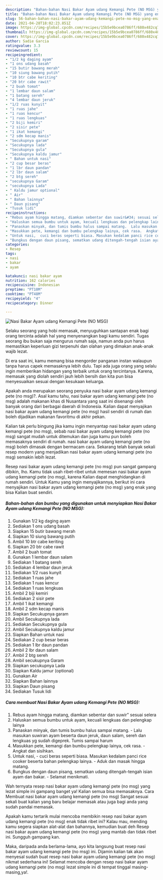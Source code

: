 ```yaml
---
description: "Bahan-bahan Nasi Bakar Ayam udang Kemangi Pete (NO MSG) yang enak Untuk Jualan"
title: "Bahan-bahan Nasi Bakar Ayam udang Kemangi Pete (NO MSG) yang enak Untuk Jualan"
slug: 56-bahan-bahan-nasi-bakar-ayam-udang-kemangi-pete-no-msg-yang-enak-untuk-jualan
date: 2021-04-28T18:02:23.851Z
image: https://img-global.cpcdn.com/recipes/15b5e9bcea0786ff/680x482cq70/nasi-bakar-ayam-udang-kemangi-pete-no-msg-foto-resep-utama.jpg
thumbnail: https://img-global.cpcdn.com/recipes/15b5e9bcea0786ff/680x482cq70/nasi-bakar-ayam-udang-kemangi-pete-no-msg-foto-resep-utama.jpg
cover: https://img-global.cpcdn.com/recipes/15b5e9bcea0786ff/680x482cq70/nasi-bakar-ayam-udang-kemangi-pete-no-msg-foto-resep-utama.jpg
author: Sadie Garcia
ratingvalue: 3.3
reviewcount: 15
recipeingredient:
- "1/2 kg daging ayam"
- "1 ons udang basah"
- "15 butir bawang merah"
- "10 siung bawang putih"
- "10 btr cabe keriting"
- "20 btr cabe rawit"
- "2 buah tomat"
- "1 lembar daun salam"
- "1 batang sereh"
- "4 lembar daun jeruk"
- "1/2 ruas kunyit"
- "1 ruas jahe"
- "1 ruas kencur"
- "1 ruas lengkuas"
- "2 biji kemiri"
- "2 sisir pete"
- "1 ikat kemangi"
- "2 sdm kecap manis"
- "Secukupnya garam"
- "Secukupnya lada"
- "Secukupnya gula"
- "Secukupnya kaldu jamur"
- " Bahan untuk nasi"
- "2 cup besar beras"
- "1 lbr daun pandan"
- "2 lbr daun salam"
- "2 btg sereh"
- "secukupnya Garam"
- "secukupnya Lada"
- " Kaldu jamur optional"
- " Air"
- " Bahan lainnya"
- " Daun pisang"
- "Tusuk lidi"
recipeinstructions:
- "Rebus ayam hingga matang, diamkan sebentar dan suwir&#34; sesuai selera"
- "Haluskan semua bumbu untuk ayam, kecuali lengkuas dan pelengkap lainya"
- "Panaskan minyak, dan tumis bumbu halus sampai matang.  Lalu masukan suwiran ayam beserta daun jeruk, daun salam, sereh dan lengkuas yg sudah digeprek. Tumis sampai harum"
- "Masukkan pete, kemangi dan bumbu pelengkap lainya, cek rasa.  Angkat dan sisihkan."
- "Untuk nasi,  cuci beras seperti biasa. Masukan kedalam panci rice cooker beserta bahan pelengkap lainya.  Aduk dan masak hingga matang."
- "Bungkus dengan daun pisang, sematkan udang ditengah-tengah isian ayam dan bakar.  Selamat menikmati."
categories:
- Resep
tags:
- nasi
- bakar
- ayam

katakunci: nasi bakar ayam 
nutrition: 162 calories
recipecuisine: Indonesian
preptime: "PT10M"
cooktime: "PT48M"
recipeyield: "4"
recipecategory: Dinner

---
```



![Nasi Bakar Ayam udang Kemangi Pete (NO MSG)](https://img-global.cpcdn.com/recipes/15b5e9bcea0786ff/680x482cq70/nasi-bakar-ayam-udang-kemangi-pete-no-msg-foto-resep-utama.jpg)

Selaku seorang yang hobi memasak, menyuguhkan santapan enak bagi orang tercinta adalah hal yang menyenangkan bagi kamu sendiri. Tugas seorang ibu bukan saja mengurus rumah saja, namun anda pun harus memastikan keperluan gizi terpenuhi dan olahan yang dimakan anak-anak wajib lezat.

Di era  saat ini, kamu memang bisa mengorder panganan instan walaupun tanpa harus capek memasaknya lebih dulu. Tapi ada juga orang yang selalu ingin memberikan hidangan yang terbaik untuk orang tercintanya. Karena, memasak yang diolah sendiri jauh lebih bersih dan kita pun bisa menyesuaikan sesuai dengan kesukaan keluarga. 



Apakah anda merupakan seorang penyuka nasi bakar ayam udang kemangi pete (no msg)?. Asal kamu tahu, nasi bakar ayam udang kemangi pete (no msg) adalah makanan khas di Nusantara yang saat ini disenangi oleh banyak orang dari berbagai daerah di Indonesia. Kalian dapat menyajikan nasi bakar ayam udang kemangi pete (no msg) hasil sendiri di rumah dan boleh dijadikan makanan favoritmu di akhir pekan.

Kalian tak perlu bingung jika kamu ingin menyantap nasi bakar ayam udang kemangi pete (no msg), sebab nasi bakar ayam udang kemangi pete (no msg) sangat mudah untuk ditemukan dan juga kamu pun boleh memasaknya sendiri di rumah. nasi bakar ayam udang kemangi pete (no msg) boleh dimasak dengan bermacam cara. Sekarang telah banyak sekali resep modern yang menjadikan nasi bakar ayam udang kemangi pete (no msg) semakin lebih lezat.

Resep nasi bakar ayam udang kemangi pete (no msg) pun sangat gampang dibikin, lho. Kamu tidak usah ribet-ribet untuk memesan nasi bakar ayam udang kemangi pete (no msg), karena Kalian dapat menghidangkan di rumah sendiri. Untuk Kamu yang ingin menyajikannya, berikut ini cara menyajikan nasi bakar ayam udang kemangi pete (no msg) yang enak yang bisa Kalian buat sendiri.

<!--inarticleads1-->

##### Bahan-bahan dan bumbu yang digunakan untuk menyiapkan Nasi Bakar Ayam udang Kemangi Pete (NO MSG):

1. Gunakan 1/2 kg daging ayam
1. Sediakan 1 ons udang basah
1. Siapkan 15 butir bawang merah
1. Siapkan 10 siung bawang putih
1. Ambil 10 btr cabe keriting
1. Siapkan 20 btr cabe rawit
1. Ambil 2 buah tomat
1. Gunakan 1 lembar daun salam
1. Sediakan 1 batang sereh
1. Sediakan 4 lembar daun jeruk
1. Sediakan 1/2 ruas kunyit
1. Sediakan 1 ruas jahe
1. Sediakan 1 ruas kencur
1. Sediakan 1 ruas lengkuas
1. Ambil 2 biji kemiri
1. Sediakan 2 sisir pete
1. Ambil 1 ikat kemangi
1. Ambil 2 sdm kecap manis
1. Siapkan Secukupnya garam
1. Ambil Secukupnya lada
1. Sediakan Secukupnya gula
1. Ambil Secukupnya kaldu jamur
1. Siapkan  Bahan untuk nasi
1. Sediakan 2 cup besar beras
1. Sediakan 1 lbr daun pandan
1. Ambil 2 lbr daun salam
1. Ambil 2 btg sereh
1. Ambil secukupnya Garam
1. Siapkan secukupnya Lada
1. Siapkan  Kaldu jamur (optional)
1. Gunakan  Air
1. Siapkan  Bahan lainnya
1. Siapkan  Daun pisang
1. Sediakan Tusuk lidi




<!--inarticleads2-->

##### Cara membuat Nasi Bakar Ayam udang Kemangi Pete (NO MSG):

1. Rebus ayam hingga matang, diamkan sebentar dan suwir&#34; sesuai selera
1. Haluskan semua bumbu untuk ayam, kecuali lengkuas dan pelengkap lainya
1. Panaskan minyak, dan tumis bumbu halus sampai matang.  - Lalu masukan suwiran ayam beserta daun jeruk, daun salam, sereh dan lengkuas yg sudah digeprek. Tumis sampai harum
1. Masukkan pete, kemangi dan bumbu pelengkap lainya, cek rasa.  - Angkat dan sisihkan.
1. Untuk nasi,  - cuci beras seperti biasa. Masukan kedalam panci rice cooker beserta bahan pelengkap lainya.  - Aduk dan masak hingga matang.
1. Bungkus dengan daun pisang, sematkan udang ditengah-tengah isian ayam dan bakar.  - Selamat menikmati.




Wah ternyata resep nasi bakar ayam udang kemangi pete (no msg) yang lezat simple ini gampang banget ya! Kalian semua bisa memasaknya. Cara Membuat nasi bakar ayam udang kemangi pete (no msg) Sangat sesuai sekali buat kalian yang baru belajar memasak atau juga bagi anda yang sudah pandai memasak.

Apakah kamu tertarik mulai mencoba membikin resep nasi bakar ayam udang kemangi pete (no msg) enak tidak ribet ini? Kalau mau, mending kamu segera siapkan alat-alat dan bahannya, kemudian buat deh Resep nasi bakar ayam udang kemangi pete (no msg) yang mantab dan tidak ribet ini. Sungguh gampang kan. 

Maka, daripada anda berlama-lama, ayo kita langsung buat resep nasi bakar ayam udang kemangi pete (no msg) ini. Dijamin kalian tak akan menyesal sudah buat resep nasi bakar ayam udang kemangi pete (no msg) nikmat sederhana ini! Selamat mencoba dengan resep nasi bakar ayam udang kemangi pete (no msg) lezat simple ini di tempat tinggal masing-masing,ya!.

